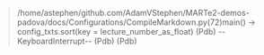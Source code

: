 > /home/astephen/github.com/AdamVStephen/MARTe2-demos-padova/docs/Configurations/CompileMarkdown.py(72)main()
-> config_txts.sort(key = lecture_number_as_float)
(Pdb) --KeyboardInterrupt--
(Pdb) (Pdb) 
